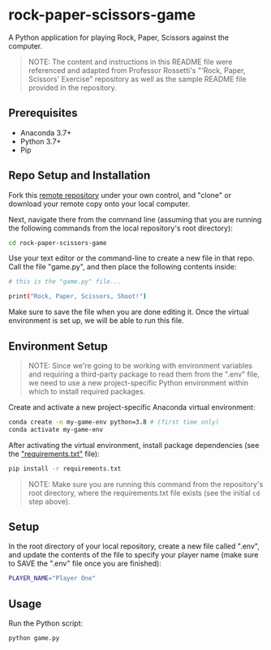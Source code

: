 # rock-paper-scissors-game

A Python application for playing Rock, Paper, Scissors against the computer.

> NOTE: The content and instructions in this README file were referenced and adapted from Professor Rossetti's "'Rock, Paper, Scissors' Exercise" repository as well as the sample README file provided in the repository.

## Prerequisites

  + Anaconda 3.7+
  + Python 3.7+
  + Pip

## Repo Setup and Installation

Fork this [remote repository](https://github.com/basilbseiso/rock-paper-scissors-game) under your own control, and "clone" or download your remote copy onto your local computer.

Next, navigate there from the command line (assuming that you are running the following commands from the local repository's root directory):

```sh
cd rock-paper-scissors-game
```

Use your text editor or the command-line to create a new file in that repo. Call the file "game.py", and then place the following contents inside:

```sh
# this is the "game.py" file...

print("Rock, Paper, Scissors, Shoot!")
```
Make sure to save the file when you are done editing it. Once the virtual environment is set up, we will be able to run this file.

## Environment Setup
> NOTE: Since we're going to be working with environment variables and requiring a third-party package to read them from the ".env" file, we need to use a new project-specific Python environment within which to install required packages. 

Create and activate a new project-specific Anaconda virtual environment:

```sh
conda create -n my-game-env python=3.8 # (first time only)
conda activate my-game-env
```

After activating the virtual environment, install package dependencies (see the ["requirements.txt"](/requirements.txt) file):

```sh
pip install -r requirements.txt
```

> NOTE: Make sure you are running this command from the repository's root directory, where the requirements.txt file exists (see the initial `cd` step above).

## Setup

In the root directory of your local repository, create a new file called ".env", and update the contents of the file to specify your player name (make sure to SAVE the ".env" file once you are finished):

```sh
PLAYER_NAME="Player One"
```

## Usage

Run the Python script:

```sh
python game.py
```
